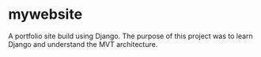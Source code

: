 # mywebsite
A portfolio site build using Django. The purpose of this project was to learn Django and understand the MVT architecture.
